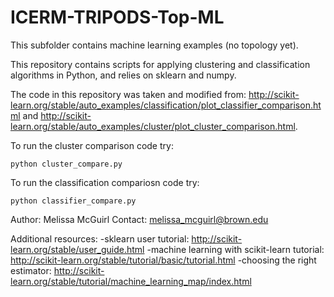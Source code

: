 # ICERM-TRIPODS-Top-ML
This subfolder contains machine learning examples (no topology yet).

This repository contains scripts for applying clustering and classification algorithms in Python, and relies on sklearn and numpy. 

The code in this repository was taken and modified from: http://scikit-learn.org/stable/auto_examples/classification/plot_classifier_comparison.html and http://scikit-learn.org/stable/auto_examples/cluster/plot_cluster_comparison.html. 

To run the cluster comparison code try:
``` 
python cluster_compare.py 
```

To run the classification compariosn code try:
``` 
python classifier_compare.py 
```

Author: Melissa McGuirl Contact: melissa_mcguirl@brown.edu

Additional resources:
     -sklearn user tutorial: http://scikit-learn.org/stable/user_guide.html
     -machine learning with scikit-learn tutorial: http://scikit-learn.org/stable/tutorial/basic/tutorial.html
     -choosing the right estimator: http://scikit-learn.org/stable/tutorial/machine_learning_map/index.html
